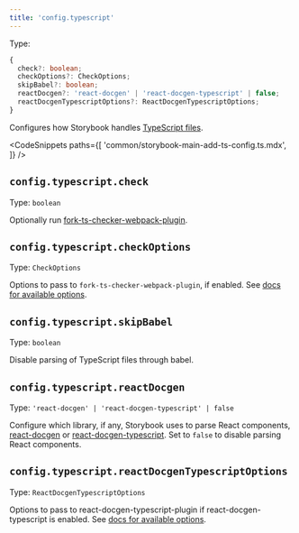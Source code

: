 ```yaml
---
title: 'config.typescript'
---
```


Type:

```ts
{
  check?: boolean;
  checkOptions?: CheckOptions;
  skipBabel?: boolean;
  reactDocgen?: 'react-docgen' | 'react-docgen-typescript' | false;
  reactDocgenTypescriptOptions?: ReactDocgenTypescriptOptions;
}
```

Configures how Storybook handles [TypeScript files](../configure/typescript.md).

<!-- prettier-ignore-start -->

<CodeSnippets
  paths={[
    'common/storybook-main-add-ts-config.ts.mdx',
  ]}
/>

<!-- prettier-ignore-end -->

## `config.typescript.check`

Type: `boolean`

Optionally run [fork-ts-checker-webpack-plugin](https://github.com/TypeStrong/fork-ts-checker-webpack-plugin).

## `config.typescript.checkOptions`

Type: `CheckOptions`

Options to pass to `fork-ts-checker-webpack-plugin`, if enabled. See [docs for available options](https://github.com/TypeStrong/fork-ts-checker-webpack-plugin/blob/v4.1.6/README.md#options).

## `config.typescript.skipBabel`

Type: `boolean`

Disable parsing of TypeScript files through babel.

## `config.typescript.reactDocgen`

Type: `'react-docgen' | 'react-docgen-typescript' | false`

Configure which library, if any, Storybook uses to parse React components, [react-docgen](https://github.com/reactjs/react-docgen) or [react-docgen-typescript](https://github.com/styleguidist/react-docgen-typescript). Set to `false` to disable parsing React components.

## `config.typescript.reactDocgenTypescriptOptions`

Type: `ReactDocgenTypescriptOptions`

Options to pass to react-docgen-typescript-plugin if react-docgen-typescript is enabled. See [docs for available options](https://github.com/hipstersmoothie/react-docgen-typescript-plugin).
